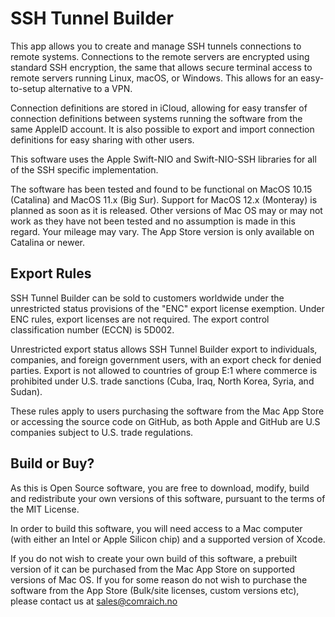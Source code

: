 # SSH Tunnel Builder

This app allows you to create and manage SSH tunnels connections to remote systems. Connections to the remote servers are encrypted using standard SSH encryption, the same that allows secure terminal access to remote servers running Linux, macOS, or Windows. This allows for an easy-to-setup alternative to a VPN.

Connection definitions are stored in iCloud, allowing for easy transfer of connection definitions between systems running the software from the same AppleID account. It is also possible to export and import connection definitions for easy sharing with other users.

This software uses the Apple Swift-NIO and Swift-NIO-SSH libraries for all of the SSH specific implementation. 

The software has been tested and found to be functional on MacOS 10.15 (Catalina) and MacOS 11.x (Big Sur). Support for MacOS 12.x (Monteray) is planned as soon as it is released. Other versions of Mac OS may or may not work as they have not been tested and no assumption is made in this regard. Your mileage may vary. The App Store version is only available on Catalina or newer.

## Export Rules

SSH Tunnel Builder can be sold to customers worldwide under the unrestricted status provisions of the "ENC" export license exemption. Under ENC rules, export licenses are not required. The export control classification number (ECCN) is 5D002.

Unrestricted export status allows SSH Tunnel Builder export to individuals, companies, and foreign government users, with an export check for denied parties. Export is not allowed to countries of group E:1 where commerce is prohibited under U.S. trade sanctions (Cuba, Iraq, North Korea, Syria, and Sudan).

These rules apply to users purchasing the software from the Mac App Store or accessing the source code on GitHub, as both Apple and GitHub are U.S companies subject to U.S. trade regulations. 

## Build or Buy?

As this is Open Source software, you are free to download, modify, build and redistribute your own versions of this software, pursuant to the terms of the MIT License.

In order to build this software, you will need access to a Mac computer (with either an Intel or Apple Silicon chip) and a supported version of Xcode.

If you do not wish to create your own build of this software, a prebuilt version of it can be purchased from the Mac App Store on supported versions of Mac OS. If you for some reason do not wish to purchase the software from the App Store (Bulk/site licenses, custom versions etc), please contact us at sales@comraich.no 
